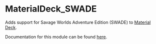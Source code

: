 # MaterialDeck_SWADE
Adds support for Savage Worlds Adventure Edition (SWADE) to [Material Deck](https://github.com/MaterialFoundry/MaterialDeck).

Documentation for this module can be found [here](https://tarmonthir.github.io/MaterialDeck_SWADE).
